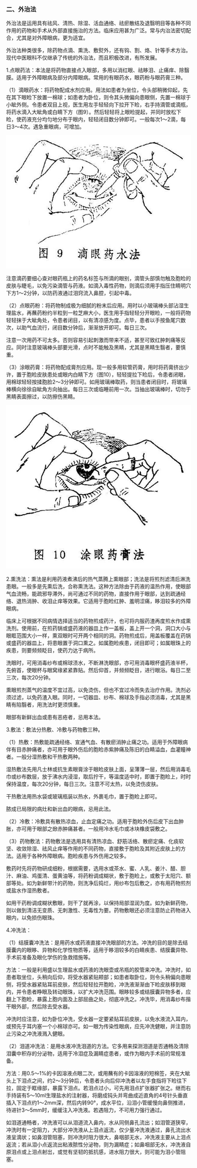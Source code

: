 ### 二、外治法

外治法是运用具有祛风、清热、除湿、活血通络、祛瘀散结及退翳明目等各种不同作用的药物和手术从外部直接施治的方法。临床应用甚为广泛。常与内治法密切配合，尤其是对外障眼病，更为适宜。

外治法种类很多，除药物点滴、熏洗、敷熨外，还有钩、割、烙、针等手术方治。现代中医眼科不仅继承了传统的外治法，而且积极改进，有所发展。

1.点眼药法：本法是将药物直接点入眼部，多用以消红眼、祛眵泪、止痛痒、除翳膜。适用于外障眼病及部分内障眼病。常用的有眼药水，眼药粉与眼药膏三种。

（1）滴眼药水：将药物配成水剂应用。用法如患者为坐位，令头部稍微仰起，先在其下眼睑下放置一棉球；如患者为卧位，则令其头微偏向患眼侧，先置一棉球于小眦外侧。令患者双目上视，医生用左手轻轻向下拉开下睑，右手持滴管或滴瓶，将药水滴入大眦角或白睛下方（图9）。然后轻轻将上眼睑提起，并同时放松下睑，使药液充分均匀地分布于眼内，轻轻闭目数分钟即可。一般每次1〜2滴，每日3〜4次。遇急重眼病，可增加。

![插图](./img/9.jpg)

注意滴药要细心查对眼药瓶上的药名标签与所滴的眼别，滴管头部慎勿触及胞睑的皮肤与睫毛，以免污染滴管与药液。如滴入毒性药物，则滴后须用手指压住睛明穴下方1〜2分钟，以防药液通过泪窍流入鼻腔，引起中毒。

（2）点眼药粉：将药物制成极为细腻的粉末后应用。用时以小玻璃棒头部沾湿生理盐水，再蘸药粉约半粒到一粒芝麻大小，医生用手指轻轻分开眼睑，一般将药物轻轻抹于大眦角处，令患者闭目，以有清凉感为度。点毕，患者以手按鱼尾穴数次，以助气血流行，闭目数分钟后，渐渐放开即可。每日三次。

注意一次用药不可太多。否则容易引起刺激而带来不适，甚至可致红肿刺痛等反应。同时注意玻璃棒头部要光滑，点时不能触及黑睛，尤其是黑睛生翳者，要慎重。

（3）涂眼药膏：将药物配成膏剂应用。现一般多用软管药膏，用时将药膏挤出少许，置于胞睑皮肤患处或眼内白睛下方（图10），轻轻提拉下睑后，令患者闭眼，用棉球轻轻按揉胞脸2〜3分钟即可。如用玻璃棒取药，则当患者闭目时，将玻璃棒横向徐徐自眦角方向抽出。每日三次或临睡前用一次。当抽出玻璃棒时，切勿于黑睛表面擦过，以防擦伤黑睛。

![插图](./img/10.jpg)

2.熏洗法：熏法是利用药液煮沸后的热气蒸腾上熏眼部；洗法是将煎剂滤清后淋洗患眼。一般多是先熏后洗，合称熏洗法。这种方法除由于药液的温热作用，使眼部气血流畅，能疏邪导滞外，尚可通过不同的药物，直接作用于眼部，达到疏通经络、退热消肿、收泪止痒等效果。它适用于胞睑红肿、羞明涩痛，眵泪较多的外障眼病。

临床上可根据不同病情选择适当的药物煎成药汁，也可将内服药渣再度煎水作成熏洗剂。使用前，在煎药锅或盛药液的器皿上作一盖板，盖上开一个洞，洞口大小与眼眶范围大小一样，熏双眼时可开两个相同的洞。药物煎成后，用盖板覆盖在药锅或盛药的器皿上，将患眼置于洞口熏之。如属胞睑疾患，闭目即可；如属眼珠上的疾患，则要频频眨目，使药力达于病所。

洗眼时，可用消毒纱布或棉球渍水，不断淋洗眼部，亦可用消毒眼杯盛药液半杯，先俯首，使眼杯与眼窝缘紧紧靠贴。然后仰首，并频频眨目，进行眼浴。每日二至三次，每次20分钟。

熏眼煎剂蒸气的温度不宜过高，以免烫伤，但也不宜过冷而失去治疗作用。洗剂必须过滤，以免药渣入眼。同时，一切器皿、纱布、棉球及手指必须消毒，尤其是黑睛有陷翳者，用洗法时更须慎重。

眼部有新鲜出血或患有恶疮者，忌用本法。

3.敷法：敷法分热敷、冷敷与药物敷三种。

（1）热敷：热敷能疏通经络、宣通气血、有散瘀消肿止痛之功。适用于外障眼病伴有目赤肿痛者，亦可用于眼外伤后的胞睑赤紫肿痛及陈旧的白睛溢血，血灌瞳神者。一般分湿热敷和干热敷两种。

湿热敷法先用凡士林或抗生素眼膏涂于眼睑皮肤上面，呈薄薄一层，然后用消毒毛巾或纱布数层，放于沸水内浸湿，取后拧干，等温度适中时，即置于胞睑上，时时保持温度，每次20分钟，每日三次。注意不可太热，以免烫伤皮肤。

干热敷法用热水袋或玻璃瓶装以热水，外裹毛巾，置于胞睑上即可。

脓成已局限的病灶和新出血的眼病，忌用此法。

（2）冷敷：冷敷具有散热凉血，止血定痛之功。适用于胞睑外伤后皮下出血肿胀，亦可用于眼部之焮赤肿痛甚者。一般用冷水毛巾或冰块橡皮袋敷之。

（3）药物敷法：药物敷法是选用具有清热凉血、舒筋活络、散瘀定痛、化痰软坚、收敛除湿、祛风止痒等作用的不同药物，直接敷于胞睑及其附近皮肤上的方法。适用于各种外障眼病。胞睑疾患与外伤用之较多。

敷药时先将药物研成细粉，根据需要，选用水或茶水、蜜、人乳、姜汁、醋、胆汁、麻油、鸡蛋清、蛋黄油等，将药粉调成糊状，敷于胞睑上，或敷于太阳穴、额部等处。如为新鲜带汁的药物，则洗净后捣烂，用纱布包后敷之，亦有用药物煎剂或盐水作湿热敷者。

如用干药粉调成糊状敷眼，则干了就再涂，以保持局部湿润为度。如为新鲜药物，则以做到清洁无变质、无刺激性、无毒性为要。药物敷眼还必须注意防止药物进入眼内，以免损伤眼珠。

4.冲洗法：

（1）结膜囊冲洗法：是用药水或药液直接冲洗眼部的方法。冲洗的目的是除去结膜囊内的眼眵、异物和化学性物质等，适用于眵泪较多的白睛疾患、结膜囊异物、手术前准备及眼化学伤的急救措施等。

方法：一般是利用盛以生理盐水或药液的洗眼壶或吊瓶的胶管来冲洗。冲洗时，如患者取坐位，头稍向后仰，将受水器紧贴颊部；如患者取卧位，则令头稍偏向患眼侧，将受水器紧贴耳前皮肤，然后轻轻拉开胞睑，冲洗液渐渐由下睑皮肤移到眼内，并令患者睁眼及转动眼珠，以扩大冲洗范围。眼眵较多或结膜囊异物多者，应翻上下胞睑，暴露上胞内面及上部屈曲之处，彻底冲洗之。冲洗毕，用消毒纱布揩干眼外部，然后除去受水器。

冲洗时应注意，如为卧位冲洗，受水器一定要紧贴耳前皮肤，以免水液流入耳内，或预先于耳内塞一个小棉球亦可。如一眼为传染性眼病，应先冲洗健眼，并注意防止污染之冲洗液溅入健眼。

（2）泪道冲洗法：是用水液冲洗泪道的方法。它多用来探测泪道是否通畅及清除泪囊中积存的分泌物，适用于冷泪症及漏睛症患者，或作为眼内手术前的常规准备。

方法：用0.5〜1%的卡因溶液点眼二次，或用蘸有的卡因溶液的短棉签，夹在大眦头上下泪点之间，约2〜3分钟后，令患者头向后仰冲洗者以左手食指将下睑往下拉，固定于眶缘部，暴露下泪点。若泪点过小，可先用泪点扩张器扩张之。继而右手持装有5〜10ml生理盐水的注射器，将磨成钝头并弯曲成近直角的4号针头垂直插入下泪点约1〜2mm深，然后内转90°，成水平位，沿泪小管缓慢向鼻侧推进，待进针3〜5mm时，缓缓注入冲洗液。若遇阻力，不可用力强行通过。

如泪道通畅者，冲洗液可以从泪道流入鼻内，水从同侧鼻孔流出；如泪管道狭窄，冲洗时有一定阻力，大部分冲洗液从上泪点返流，仅少量冲洗液通过，鼻孔流出水液呈滴状；如鼻泪管阻塞，则冲洗时阻力很大，鼻咽部无水，冲洗液主要从上泪点返流；若从泪小点返流出粘液脓性分泌物，则为漏睛症；如鼻咽部无水，冲洗液自原泪点或上泪点射岀，或觉有坚韧的抵抗感，进水阻力很大，则可能为泪小管阻塞。
